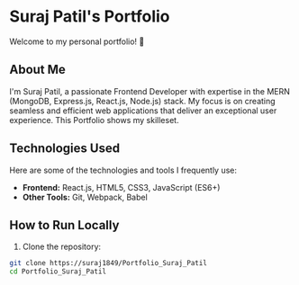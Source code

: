 # Suraj Patil's Portfolio

Welcome to my personal portfolio! 👋

## About Me

I'm Suraj Patil, a passionate Frontend Developer with expertise in the MERN (MongoDB, Express.js, React.js, Node.js) stack. 
My focus is on creating seamless and efficient web applications that deliver an exceptional user experience.
This Portfolio shows my skilleset.

## Technologies Used

Here are some of the technologies and tools I frequently use:
- **Frontend:** React.js, HTML5, CSS3, JavaScript (ES6+)
- **Other Tools:** Git, Webpack, Babel



## How to Run Locally

1. Clone the repository:

```bash
git clone https://suraj1849/Portfolio_Suraj_Patil
cd Portfolio_Suraj_Patil


